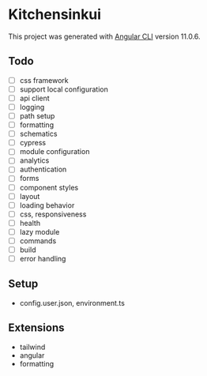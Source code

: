 # Kitchensinkui

This project was generated with [Angular CLI](https://github.com/angular/angular-cli) version 11.0.6.

## Todo

-   [ ] css framework
-   [ ] support local configuration
-   [ ] api client
-   [ ] logging
-   [ ] path setup
-   [ ] formatting
-   [ ] schematics
-   [ ] cypress
-   [ ] module configuration
-   [ ] analytics
-   [ ] authentication
-   [ ] forms
-   [ ] component styles
-   [ ] layout
-   [ ] loading behavior
-   [ ] css, responsiveness
-   [ ] health
-   [ ] lazy module
-   [ ] commands
-   [ ] build
-   [ ] error handling

## Setup

-   config.user.json, environment.ts

## Extensions
- tailwind
- angular
- formatting